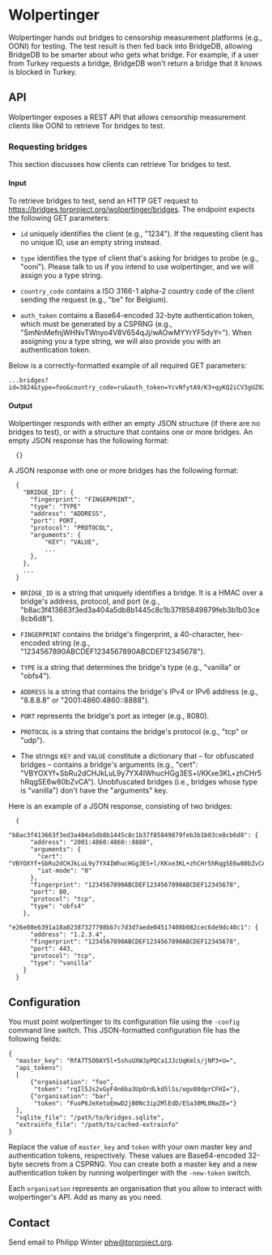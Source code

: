 # Wolpertinger

Wolpertinger hands out bridges to censorship measurement platforms (e.g., OONI)
for testing.  The test result is then fed back into BridgeDB, allowing BridgeDB
to be smarter about who gets what bridge.  For example, if a user from Turkey
requests a bridge, BridgeDB won't return a bridge that it knows is blocked in
Turkey.

## API

Wolpertinger exposes a REST API that allows censorship measurement clients like
OONI to retrieve Tor bridges to test.

### Requesting bridges

This section discusses how clients can retrieve Tor bridges to test.

#### Input

To retrieve bridges to test, send an HTTP GET request to
https://bridges.torproject.org/wolpertinger/bridges.  The endpoint expects the
following GET parameters:

* `id` uniquely identifies the client (e.g., "1234").  If the requesting client
  has no unique ID, use an empty string instead.

* `type` identifies the type of client that's asking for bridges to probe
  (e.g., "ooni").  Please talk to us if you intend to use wolpertinger, and we
  will assign you a type string.

* `country_code` contains a ISO 3166-1 alpha-2 country code of the client
  sending the request (e.g., "be" for Belgium).

* `auth_token` contains a Base64-encoded 32-byte authentication token, which
  must be generated by a CSPRNG (e.g.,
  "SmNnMefnjWHNvTWnyo4V8V654qJj/wAOwMYYrYF5dyY=").  When assigning you a type
  string, we will also provide you with an authentication token.

Below is a correctly-formatted example of all required GET parameters:

    ...bridges?id=3824&type=foo&country_code=ru&auth_token=YcvNfytA9/K3+qyKQ2iCV3gUZ02W8c9zANfm/N2zldI=

#### Output

Wolpertinger responds with either an empty JSON structure (if there are no
bridges to test), or with a structure that contains one or more bridges.  An
empty JSON response has the following format:

      {}

A JSON response with one or more bridges has the following format:

      {
        "BRIDGE_ID": {
          "fingerprint": "FINGERPRINT",
          "type": "TYPE"
          "address": "ADDRESS",
          "port": PORT,
          "protocol": "PROTOCOL",
          "arguments": {
              "KEY": "VALUE",
              ...
          },
        },
        ...
      }

* `BRIDGE_ID` is a string that uniquely identifies a bridge.  It is a HMAC over
  a bridge's address, protocol, and port (e.g.,
  "b8ac3f413663f3ed3a404a5db8b1445c8c1b37f85849879feb3b1b03ce8cb6d8").

* `FINGERPRINT` contains the bridge's fingerprint, a 40-character, hex-encoded
  string (e.g., "1234567890ABCDEF1234567890ABCDEF12345678").

* `TYPE` is a string that determines the bridge's type (e.g., "vanilla" or
  "obfs4").

* `ADDRESS` is a string that contains the bridge's IPv4 or IPv6 address (e.g.,
  "8.8.8.8" or "2001:4860:4860::8888").

* `PORT` represents the bridge's port as integer (e.g., 8080).

* `PROTOCOL` is a string that contains the bridge's protocol (e.g., "tcp" or
  "udp").

* The strings `KEY` and `VALUE` constitute a dictionary that – for obfuscated
  bridges – contains a bridge's arguments (e.g., "cert":
  "VBYOXYf+SbRu2dCHJkLuL9y7YX4IWhucHGg3ES+l/KKxe3KL+zhCHr5hRqgSE6w80bZvCA").
  Unobfuscated bridges (i.e., bridges whose type is "vanilla") don't have the
  "arguments" key.

Here is an example of a JSON response, consisting of two bridges:

      {
        "b8ac3f413663f3ed3a404a5db8b1445c8c1b37f85849879feb3b1b03ce8cb6d8": {
          "address": "2001:4860:4860::8888",
          "arguments": {
            "cert": "VBYOXYf+SbRu2dCHJkLuL9y7YX4IWhucHGg3ES+l/KKxe3KL+zhCHr5hRqgSE6w80bZvCA",
            "iat-mode": "0"
          },
          "fingerprint": "1234567890ABCDEF1234567890ABCDEF12345678",
          "port": 80,
          "protocol": "tcp",
          "type": "obfs4"
        },
        "e26e08e6391a18a02387327798bb7c7d3d7aede04517408b082cec6de9dc40c1": {
          "address": "1.2.3.4",
          "fingerprint": "1234567890ABCDEF1234567890ABCDEF12345678",
          "port": 443,
          "protocol": "tcp",
          "type": "vanilla"
        }
      }

## Configuration

You must point wolpertinger to its configuration file using the `-config`
command line switch.  This JSON-formatted configuration file has the following
fields:

    {
      "master_key": "RfA7T5O0AY5l+5shuUXWJpPQCa1JJcUqKmls/jNP3+U=",
      "api_tokens":
      [
          {"organisation": "foo",
           "token": "rqIl5Js2vGyF4n6ba3UpOrdLkd5lSs/ogv80dprCFHI="},
          {"organisation": "bar",
           "token": "FuoP6JeXetoEmwD2jB0Nc3ip2MlEdD/ESa30ML0NaZE="}
      ],
      "sqlite_file": "/path/to/bridges.sqlite",
      "extrainfo_file": "/path/to/cached-extrainfo"
    }

Replace the value of `master_key` and `token` with your own master key and
authentication tokens, respectively.  These values are Base64-encoded 32-byte
secrets from a CSPRNG.  You can create both a master key and a new
authentication token by running wolpertinger with the `-new-token` switch.

Each `organisation` represents an organisation that you allow to interact with
wolpertinger's API.  Add as many as you need.

## Contact

Send email to Philipp Winter <phw@torproject.org>.
